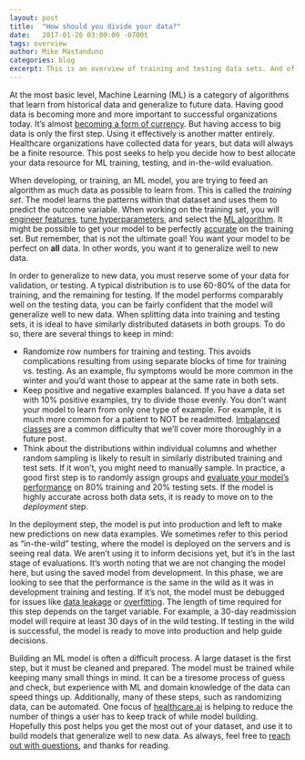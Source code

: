 ```yaml
---
layout: post
title:  "How should you divide your data?"
date:   2017-01-26 03:00:00 -0700t
tags: overview
author: Mike Mastanduno
categories: blog
excerpt: This is an overview of training and testing data sets. And of ML models in development and deployment.
---
```


At the most basic level, Machine Learning (ML) is a category of algorithms that learn from historical data and generalize to future data. Having good data is becoming more and more important to successful organizations today. It’s almost [becoming a form of currency][nyt]. But having access to big data is only the first step. Using it effectively is another matter entirely. Healthcare organizations have collected data for years, but data will always be a finite resource. This post seeks to help you decide how to best allocate your data resource for ML training, testing, and in-the-wild evaluation.

When developing, or training, an ML model, you are trying to feed an algorithm as much data as possible to learn from. This is called the *training set*. The model learns the patterns within that dataset and uses them to predict the outcome variable. When working on the training set, you will [engineer features][feat], [tune hyperparameters][hyp], and select the [ML algorithm][algo]. It might be possible to get your model to be perfectly [accurate][roc] on the training set. But remember, that is not the ultimate goal! You want your model to be perfect on **all** data. In other words, you want it to generalize well to new data.

In order to generalize to new data, you must reserve some of your data for validation, or testing. A typical distribution is to use 60-80% of the data for training, and the remaining for testing. If the model performs comparably well on the testing data, you can be fairly confident that the model will generalize well to new data. When splitting data into training and testing sets, it is ideal to have similarly distributed datasets in both groups. To do so, there are several things to keep in mind:
-	Randomize row numbers for training and testing. This avoids complications resulting from using separate blocks of time for training vs. testing. As an example, flu symptoms would be more common in the winter and you’d want those to appear at the same rate in both sets.
-	Keep positive and negative examples balanced. If you have a data set with 10% positive examples, try to divide those evenly. You don’t want your model to learn from only one type of example. For example, it is much more common for a patient to NOT be readmitted. [Imbalanced classes][imba] are a common difficulty that we’ll cover more thoroughly in a future post. 
-	Think about the distributions within individual columns and whether random sampling is likely to result in similarly distributed training and test sets. If it won’t, you might need to manually sample.
In practice, a good first step is to randomly assign groups and [evaluate your model’s performance][roc] on 80% training and 20% testing sets. If the model is highly accurate across both data sets, it is ready to move on to the *deployment* step. 

In the deployment step, the model is put into production and left to make new predictions on new data examples. We sometimes refer to this period as “in-the-wild” testing, where the model is deployed on the servers and is seeing real data. We aren’t using it to inform decisions yet, but it’s in the last stage of evaluations. It’s worth noting that we are not changing the model here, but using the saved model from development. In this phase, we are looking to see that the performance is the same in the wild as it was in development training and testing. If it’s not, the model must be debugged for issues like [data leakage][leak] or [overfitting][over]. The length of time required for this step depends on the target variable. For example, a 30-day readmission model will require at least 30 days of in the wild testing. If testing in the wild is successful, the model is ready to move into production and help guide decisions.

 Building an ML model is often a difficult process. A large dataset is the first step, but it must be cleaned and prepared. The model must be trained while keeping many small things in mind. It can be a tiresome process of guess and check, but experience with ML and domain knowledge of the data can speed things up. Additionally, many of these steps, such as randomizing data, can be automated. One focus of [healthcare.ai][hcai] is helping to reduce the number of things a user has to keep track of while model building. Hopefully this post helps you get the most out of your dataset, and use it to build models that generalize well to new data. As always, feel free to [reach out with questions][contact], and thanks for reading.

[feat]:http://healthcare.ai/blog/2017/01/24/feature-engineering/ 
[roc]:http://healthcare.ai/blog/2016/12/15/model-evaluation-using-roc-curves/
[nyt]:http://www.nytimes.com/2012/02/12/sunday-review/big-datas-impact-in-the-world.html
[algo]:http://healthcare.ai/blog/2016/12/21/which-algorithms-are-in-healthcareai/
[hyp]:https://www.quora.com/What-are-hyperparameters-in-machine-learning
[sample]:http://docs.aws.amazon.com/machine-learning/latest/dg/splitting-types.html
[leak]:http://healthcare.ai/blog/2017/01/06/data-leakage-in-healthcare-machine-learning/
[over]:http://machinelearningmastery.com/overfitting-and-underfitting-with-machine-learning-algorithms/
[hcai]:http://healthcare.ai/
[imba]:http://machinelearningmastery.com/tactics-to-combat-imbalanced-classes-in-your-machine-learning-dataset/
[contact]:http://healthcare.ai/contact.html
